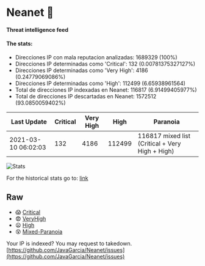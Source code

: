 # Neanet :hocho:
#### Threat intelligence feed
#### The stats:

- Direcciones IP con mala reputacion analizadas: 1689329 (100%)
- Direcciones IP determinadas como 'Critical':  132 (0.00781375327127%)
- Direcciones IP determinadas como 'Very High':  4186 (0.24779069086%)
- Direcciones IP determinadas como 'High':  112499 (6.65938961564)
- Total de direcciones IP indexadas en Neanet:  116817 (6.91499405977%)
- Total de direcciones IP descartadas en Neanet:  1572512 (93.0850059402%)

| Last Update | Critical | Very High | High | Paranoia |
| --- | --- | --- | --- | --- |
| 2021-03-10 06:02:03 | 132 | 4186 | 112499 | 116817 mixed list (Critical + Very High + High)|

![Stats](https://docs.google.com/spreadsheets/d/e/2PACX-1vSnaNMIXVabIpDJjufMlzH7poXnshF3mgd8Is1g9ytUEzVsP5my4Trn8f-xkoLLQ38xpL3HtmUexLo6/pubchart?oid=501124687&format=image)

For the historical stats go to: [link](/stats.csv)
## Raw
- :scream: [Critical](https://raw.githubusercontent.com/JavaGarcia/Neanet/master/blacklists/neanet_critical.txt)
- :fearful: [VeryHigh](https://raw.githubusercontent.com/JavaGarcia/Neanet/master/blacklists/neanet_veryHigh.txtt)
- :frowning: [High](https://raw.githubusercontent.com/JavaGarcia/Neanet/master/blacklists/neanet_high.txt)
- :dizzy_face: [Mixed-Paranoia](https://raw.githubusercontent.com/JavaGarcia/Neanet/master/blacklists/neanet_all.txt)


Your IP is indexed? You may request to takedown. [https://github.com/JavaGarcia/Neanet/issues](https://github.com/JavaGarcia/Neanet/issues)



















































































































































































































































































































































































































































































































































































































































































































































































































































































































































































































































































































































































































































































































































































































































































































































































































































































































































































































































































































































































































































































































































































































































































































































































































































































































































































































































































































































































































































































































































































































































































































































































































































































































































































































































































































































































































































































































































































































































































































































































































































































































































































































































































































































































































































































































































































































































































































































































































































































































































